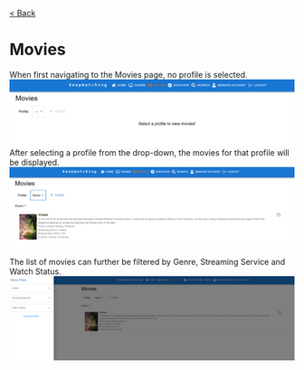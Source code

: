 [< Back](../README.md)

# Movies
When first navigating to the Movies page, no profile is selected.
![Movies No Profile](../images/movies//movies_noprofile.png)
After selecting a profile from the drop-down, the movies for that profile will be displayed.
![Shows No Profile](../images/movies//movies.png)
The list of movies can further be filtered by Genre, Streaming Service and Watch Status.
![Shows No Profile](../images/movies//movies_with_filters.png)